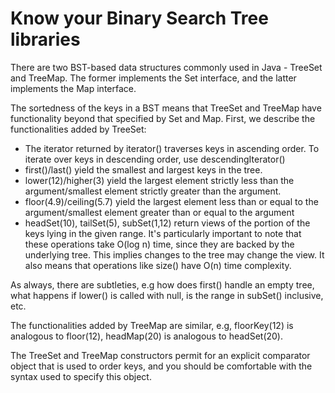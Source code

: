 # Know your Binary Search Tree libraries

There are two BST-based data structures commonly used in Java - TreeSet and TreeMap. The former implements the Set interface, and the latter implements the Map interface.

The sortedness of the keys in a BST means that TreeSet and TreeMap have functionality beyond that specified by Set and Map. First, we describe the functionalities added by TreeSet:
- The iterator returned by iterator() traverses keys in ascending order. To iterate over keys in descending order, use descendingIterator()
- first()/last() yield the smallest and largest keys in the tree.
- lower(12)/higher(3) yield the largest element strictly less than the argument/smallest element strictly greater than the argument.
- floor(4.9)/ceiling(5.7) yield the largest element less than or equal to the argument/smallest element greater than or equal to the argument
- headSet(10), tailSet(5), subSet(1,12) return views of the portion of the keys lying in the given range. It's particularly important to note that these operations take O(log n) time, since they are backed by the underlying tree. This implies changes to the tree may change the view. It also means that operations like size() have O(n) time complexity.

As always, there are subtleties, e.g how does first() handle an empty tree, what happens if lower() is called with null, is the range in subSet() inclusive, etc.

The functionalities added by TreeMap are similar, e.g, floorKey(12) is analogous to floor(12), headMap(20) is analogous to headSet(20).

The TreeSet and TreeMap constructors permit for an explicit comparator object that is used to order keys, and you should be comfortable with the syntax used to specify this object.
